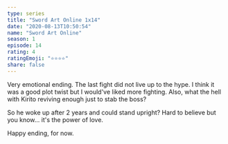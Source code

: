 ```yaml
---
type: series
title: "Sword Art Online 1x14"
date: "2020-08-13T10:50:54"
name: "Sword Art Online"
season: 1
episode: 14
rating: 4
ratingEmoji: "⭐️⭐️⭐️⭐️"
share: false
---
```


Very emotional ending. The last fight did not live up to the hype. I think it was a good plot twist but I would've liked more fighting. Also, what the hell with Kirito reviving enough just to stab the boss?

So he woke up after 2 years and could stand upright? Hard to believe but you know... it's the power of love.

Happy ending, for now.
